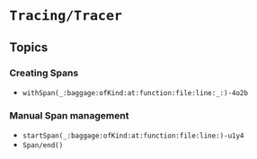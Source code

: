 # ``Tracing/Tracer``

## Topics

### Creating Spans

- ``withSpan(_:baggage:ofKind:at:function:file:line:_:)-4o2b``

### Manual Span management

- ``startSpan(_:baggage:ofKind:at:function:file:line:)-u1y4``
- ``Span/end()``
